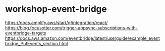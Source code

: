# workshop-event-bridge

https://docs.amplify.aws/start/q/integration/react/
https://blog.focusotter.com/trigger-appsync-subscriptions-with-eventbridge-targets
https://docs.aws.amazon.com/eventbridge/latest/userguide/example_eventbridge_PutEvents_section.html